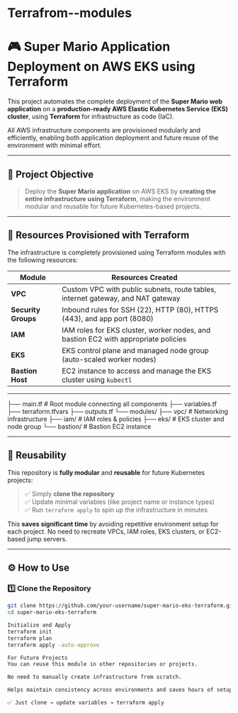 # Terrafrom--modules

# 🎮 Super Mario Application Deployment on AWS EKS using Terraform

This project automates the complete deployment of the **Super Mario web application** on a **production-ready AWS Elastic Kubernetes Service (EKS) cluster**, using **Terraform** for infrastructure as code (IaC).

All AWS infrastructure components are provisioned modularly and efficiently, enabling both application deployment and future reuse of the environment with minimal effort.

---

## 🚀 Project Objective

> Deploy the **Super Mario application** on AWS EKS by **creating the entire infrastructure using Terraform**, making the environment modular and reusable for future Kubernetes-based projects.

---

## 🧱 Resources Provisioned with Terraform

The infrastructure is completely provisioned using Terraform modules with the following resources:

| Module        | Resources Created |
|---------------|-------------------|
| **VPC**       | Custom VPC with public subnets, route tables, internet gateway, and NAT gateway |
| **Security Groups** | Inbound rules for SSH (22), HTTP (80), HTTPS (443), and app port (8080) |
| **IAM**       | IAM roles for EKS cluster, worker nodes, and bastion EC2 with appropriate policies |
| **EKS**       | EKS control plane and managed node group (auto-scaled worker nodes) |
| **Bastion Host** | EC2 instance to access and manage the EKS cluster using `kubectl` |


---

├── main.tf # Root module connecting all components
├── variables.tf
├── terraform.tfvars
├── outputs.tf
└── modules/
├── vpc/ # Networking infrastructure
├── iam/ # IAM roles & policies
├── eks/ # EKS cluster and node group
└── bastion/ # Bastion EC2 instance


---

## 🔁 Reusability

This repository is **fully modular** and **reusable** for future Kubernetes projects:

> ✅ Simply **clone the repository**  
> ✅ Update minimal variables (like project name or instance types)  
> ✅ Run `terraform apply` to spin up the infrastructure in minutes

This **saves significant time** by avoiding repetitive environment setup for each project. No need to recreate VPCs, IAM roles, EKS clusters, or EC2-based jump servers.

---

## ⚙️ How to Use

### 1️⃣ Clone the Repository

```bash
git clone https://github.com/your-username/super-mario-eks-terraform.git
cd super-mario-eks-terraform

Initialize and Apply
terraform init
terraform plan
terraform apply -auto-approve

For Future Projects
You can reuse this module in other repositories or projects.

No need to manually create infrastructure from scratch.

Helps maintain consistency across environments and saves hours of setup time.

✅ Just clone → update variables → terraform apply



